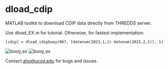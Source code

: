 # dload_cdip
MATLAB toolkit to download CDIP data directly from THREDDS server. 

Use dload_EX.m for tutorial. Otherwise, for fastest implementation:
```
[cdip] = dload_cdipbuoy(067, [datenum(2023,1,1) datenum(2023,2,1)], 1)
```
![buoy_ex](https://github.com/alliho/dload_cdip/assets/31483251/12e4bcdf-221a-44c6-a597-c9a19bec6908)
![buoy_ex](https://github.com/alliho/dload_cdip/buoy_ex.jpg)

Contact aho@ucsd.edu for bugs and issues.

